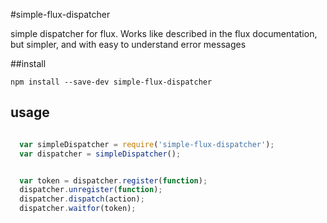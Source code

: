 #simple-flux-dispatcher

simple dispatcher for flux.
Works like described in the flux documentation, but simpler, and with easy to understand error messages

##install

  ```
  npm install --save-dev simple-flux-dispatcher
  ```

## usage

```js

  var simpleDispatcher = require('simple-flux-dispatcher');
  var dispatcher = simpleDispatcher();


  var token = dispatcher.register(function);
  dispatcher.unregister(function);
  dispatcher.dispatch(action);
  dispatcher.waitfor(token);
```
